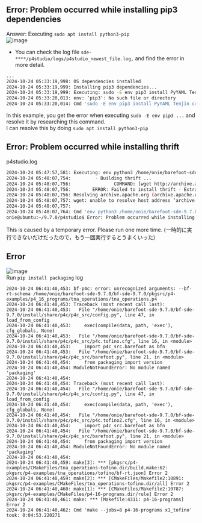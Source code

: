 Error: Problem occurred while installing pip3 dependencies <br>
----
  Answer: Executing `sudo apt install python3-pip`<be><br>
  ![image](https://github.com/user-attachments/assets/fe9bc0be-c5df-438a-b6c4-fb18d6d251df)<br>
  - You can check the log file `sde-****/p4studio/logs/p4studio_newest_file.log,` and find the error in more detail.
  ```bash
  ...                                                                                                   
  2024-10-24 05:33:19,998: OS dependencies installed
  2024-10-24 05:33:19,999: Installing pip3 dependencies...
  2024-10-24 05:33:19,999: Executing: sudo -E env pip3 install PyYAML Tenjin crc16 crcmod ctypesgen==1.0.1 getmac==0.8.2 ipaddress ipython~=5.10.0 jsl jsonschema==2.6.0 netifaces pack                                                                                                                                        aging==20.9 ply psutil pysubnettree scapy-helper setuptools==44.1.1 simplejson six>=1.12.0 xmlrunner doxypy
  2024-10-24 05:33:20,013: env: ‘pip3’: No such file or directory
  2024-10-24 05:33:20,014: Cmd 'sudo -E env pip3 install PyYAML Tenjin crc16 crcmod ctypesgen==1.0.1 getmac==0.8.2 ipaddress ipython~=5.10.0 jsl jsonschema==2.6.0 netifaces packaging=                                                                                                                                        =20.9 ply psutil pysubnettree scapy-helper setuptools==44.1.1 simplejson six>=1.12.0 xmlrunner doxypy' took: 0:00:00.014460

  ```
  In this example, you get the error when executing `sudo -E env pip3 ...` and resolve it by researching this command. <br>
  I can resolve this by doing `sudo apt install python3-pip`
    
Error: Problem occurred while installing thrift <br>
----
  p4studio.log<br>
  ```bash
  2024-10-24 05:47:57,581: Executing: env python3 /home/onie/barefoot-sde-9.7.0/bf-sde-9.7.0/p4studio/dependencies/source/install_thrift.py --os-name Ubuntu --os-version 20.04 --jobs 8 --sde-install /home/onie/barefoot-sde-9.7.0/bf-sde-9.7.0/install --keyword apt-get --with-proto yes
  2024-10-24 05:48:07,754:         - Building thrift ...
  2024-10-24 05:48:07,756:                COMMAND: [wget http://archive.apache.org/dist/thrift/0.13.0/thrift-0.13.0.tar.gz -O thrift-0.13.0.tar.gz]
  2024-10-24 05:48:07,756:        ERROR: Failed to install thrift - Extraction of thrift failed, command - wget http://archive.apache.org/dist/thrift/0.13.0/thrift-0.13.0.tar.gz -O thrift-0.13.0.tar.gz, error - --2024-10-24 05:47:57--  http://archive.apache.org/dist/thrift/0.13.0/thrift-0.13.0.tar.gz
  2024-10-24 05:48:07,756: Resolving archive.apache.org (archive.apache.org)... failed: Temporary failure in name resolution.
  2024-10-24 05:48:07,757: wget: unable to resolve host address ‘archive.apache.org’
  2024-10-24 05:48:07,757:
  2024-10-24 05:48:07,764: Cmd 'env python3 /home/onie/barefoot-sde-9.7.0/bf-sde-9.7.0/p4studio/dependencies/source/install_thrift.py --os-name Ubuntu --os-version 20.04 --jobs 8 --sde-install /home/onie/barefoot-sde-9.7.0/bf-sde-9.7.0/install --keyword apt-get --with-proto yes' took: 0:00:10.182233
  onie@ubuntu:~/9.7.0/p4studio$ Error: Problem occurred while installing thrift
  ```
  This is caused by a temporary error. Please run one more time. (一時的に実行できないだけだったので，もう一回実行するとうまくいった)
  
Error
----
  ![image](https://github.com/user-attachments/assets/62435d70-1962-4bfc-bf6b-6821f5ed9d5f) <br>
  Run `pip install packaging`
  log<br>
  ```
  2024-10-24 06:41:40,453: bf-p4c: error: unrecognized arguments: --bf-rt-schema /home/onie/barefoot-sde-9.7.0/bf-sde-9.7.0/pkgsrc/p4-examples/p4_16_programs/tna_operations/tna_operations.p4
  2024-10-24 06:41:40,453: Traceback (most recent call last):
  2024-10-24 06:41:40,453:   File "/home/onie/barefoot-sde-9.7.0/bf-sde-9.7.0/install/share/p4c/p4c_src/config.py", line 47, in load_from_config
  2024-10-24 06:41:40,453:     exec(compile(data, path, 'exec'), cfg_globals, None)
  2024-10-24 06:41:40,453:   File "/home/onie/barefoot-sde-9.7.0/bf-sde-9.7.0/install/share/p4c/p4c_src/p4c.tofino.cfg", line 16, in <module>
  2024-10-24 06:41:40,453:     import p4c_src.barefoot as bfn
  2024-10-24 06:41:40,453:   File "/home/onie/barefoot-sde-9.7.0/bf-sde-9.7.0/install/share/p4c/p4c_src/barefoot.py", line 21, in <module>
  2024-10-24 06:41:40,454:     from packaging import version
  2024-10-24 06:41:40,454: ModuleNotFoundError: No module named 'packaging'
  2024-10-24 06:41:40,454:
  2024-10-24 06:41:40,454: Traceback (most recent call last):
  2024-10-24 06:41:40,454:   File "/home/onie/barefoot-sde-9.7.0/bf-sde-9.7.0/install/share/p4c/p4c_src/config.py", line 47, in load_from_config
  2024-10-24 06:41:40,454:     exec(compile(data, path, 'exec'), cfg_globals, None)
  2024-10-24 06:41:40,454:   File "/home/onie/barefoot-sde-9.7.0/bf-sde-9.7.0/install/share/p4c/p4c_src/p4c.tofino2.cfg", line 16, in <module>
  2024-10-24 06:41:40,454:     import p4c_src.barefoot as bfn
  2024-10-24 06:41:40,454:   File "/home/onie/barefoot-sde-9.7.0/bf-sde-9.7.0/install/share/p4c/p4c_src/barefoot.py", line 21, in <module>
  2024-10-24 06:41:40,454:     from packaging import version
  2024-10-24 06:41:40,454: ModuleNotFoundError: No module named 'packaging'
  2024-10-24 06:41:40,454:
  2024-10-24 06:41:40,459: make[3]: *** [pkgsrc/p4-examples/CMakeFiles/tna_operations-tofino.dir/build.make:62: pkgsrc/p4-examples/tna_operations/tofino/bf-rt.json] Error 2
  2024-10-24 06:41:40,459: make[2]: *** [CMakeFiles/Makefile2:10891: pkgsrc/p4-examples/CMakeFiles/tna_operations-tofino.dir/all] Error 2
  2024-10-24 06:41:40,460: make[1]: *** [CMakeFiles/Makefile2:10787: pkgsrc/p4-examples/CMakeFiles/p4-16-programs.dir/rule] Error 2
  2024-10-24 06:41:40,461: make: *** [Makefile:4311: p4-16-programs] Error 2
  2024-10-24 06:41:40,462: Cmd 'make --jobs=8 p4-16-programs x1_tofino' took: 0:04:53.220271

  ```

    

